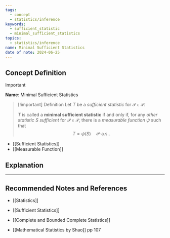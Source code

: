 ```yaml
---
tags:
  - concept
  - statistics/inference
keywords:
  - sufficient_statistic
  - minimal_sufficient_statistics
topics:
  - statistics/inference
name: Minimal Sufficient Statistics
date of note: 2024-06-25
---
```


## Concept Definition

>[!important]
>**Name**: Minimal Sufficient Statistics

>[!important] Definition
>Let $T$ be a *sufficient statistic* for $\mathcal{P} \in \mathscr{P}$. 
>
>$T$ is called a **minimal sufficient statistic** if and only if, for any *other statistic* $S$ *sufficient* for $\mathcal{P} \in \mathscr{P}$, there is a *measurable function* $\psi$ such that $$T = \psi(S)\quad \mathcal{P}\text{-a.s.}.$$

- [[Sufficient Statistics]]
- [[Measurable Function]]


## Explanation





-----------
##  Recommended Notes and References


- [[Statistics]]
- [[Sufficient Statistics]]
- [[Complete and Bounded Complete Statistics]]


- [[Mathematical Statistics by Shao]] pp 107
